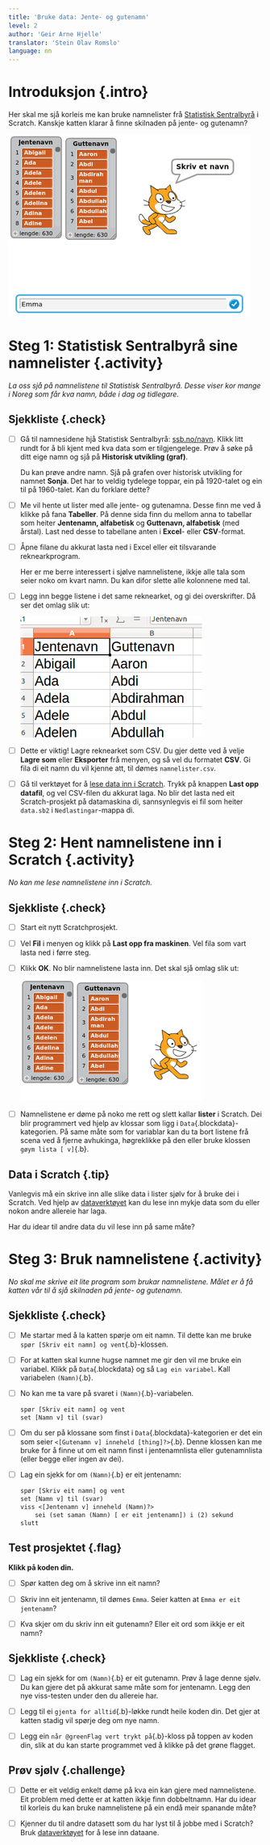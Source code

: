 ```yaml
---
title: 'Bruke data: Jente- og gutenamn'
level: 2
author: 'Geir Arne Hjelle'
translator: 'Stein Olav Romslo'
language: nn
---
```


# Introduksjon {.intro}

Her skal me sjå korleis me kan bruke namnelister frå
[Statistisk Sentralbyrå](http://www.ssb.no/navn) i Scratch. Kanskje katten
klarar å finne skilnaden på jente- og gutenamn?

![Illustrasjon av katten Felix som skil mellom jente- og gutenamn](data_navn.png)

# Steg 1: Statistisk Sentralbyrå sine namnelister {.activity}

*La oss sjå på namnelistene til Statistisk Sentralbyrå. Desse viser kor mange
i Noreg som får kva namn, både i dag og tidlegare.*

## Sjekkliste {.check}

- [ ] Gå til namnesidene hjå Statistisk Sentralbyrå:
  [ssb.no/navn](http://www.ssb.no/navn). Klikk litt rundt for å bli kjent
  med kva data som er tilgjengelege. Prøv å søke på ditt eige namn og sjå på
  **Historisk utvikling (graf)**.

    Du kan prøve andre namn. Sjå på grafen over historisk utvikling for namnet
    **Sonja**. Det har to veldig tydelege toppar, ein på 1920-talet og ein
    til på 1960-talet. Kan du forklare dette?

- [ ] Me vil hente ut lister med alle jente- og gutenamna. Desse finn me ved
  å klikke på fana **Tabeller**. På denne sida finn du mellom anna to tabellar
  som heiter **Jentenamn, alfabetisk** og **Guttenavn, alfabetisk** (med
  årstal). Last ned desse to tabellane anten i **Excel**- eller **CSV**-format.

- [ ] Åpne filane du akkurat lasta ned i Excel eller eit tilsvarande
  reknearkprogram.

    Her er me berre interessert i sjølve namnelistene, ikkje alle tala som
    seier noko om kvart namn. Du kan difor slette alle kolonnene med tal.

- [ ] Legg inn begge listene i det same reknearket, og gi dei overskrifter.
  Då ser det omlag slik ut:

    ![Bilete av rekneark med kolonne for jente- og gutenamn](navnelister_regneark.png)

- [ ] Dette er viktig! Lagre reknearket som CSV. Du gjer dette ved å velje
  **Lagre som** eller **Eksporter** frå menyen, og så vel du formatet **CSV**.
  Gi fila di eit namn du vil kjenne att, til dømes `namnelister.csv`.

- [ ] Gå til verktøyet for å [lese data inn i Scratch](../data/data_nn.html).
  Trykk på knappen **Last opp datafil**, og vel CSV-filen du akkurat laga.
  No blir det lasta ned eit Scratch-prosjekt på datamaskina di, sannsynlegvis
  ei fil som heiter `data.sb2` i `Nedlastingar`-mappa di.

# Steg 2: Hent namnelistene inn i Scratch {.activity}

*No kan me lese namnelistene inn i Scratch.*

## Sjekkliste {.check}

- [ ] Start eit nytt Scratchprosjekt.

- [ ] Vel **Fil** i menyen og klikk på **Last opp fra maskinen**. Vel fila som
  vart lasta ned i førre steg.

- [ ] Klikk **OK**. No blir namnelistene lasta inn. Det skal sjå omlag slik ut:

    ![Bilete av namnelistene i Scratch](navnelister_scratch.png)

- [ ] Namnelistene er døme på noko me rett og slett kallar **lister** i Scratch.
  Dei blir programmert ved hjelp av klossar som ligg i `Data`{.blockdata}-
  kategorien. På same måte som for variablar kan du ta bort listene frå
  scena ved å fjerne avhukinga, høgreklikke på den eller bruke klossen
  `gøym lista [ v]`{.b}.

## Data i Scratch {.tip}

Vanlegvis må ein skrive inn alle slike data i lister sjølv for å bruke dei i
Scratch. Ved hjelp av [dataverktøyet](../data/data_nn.html) kan du lese inn
mykje data som du eller nokon andre allereie har laga.

Har du idear til andre data du vil lese inn på same måte?

# Steg 3: Bruk namnelistene {.activity}

*No skal me skrive eit lite program som brukar namnelistene. Målet er å få
katten vår til å sjå skilnaden på jente- og gutenamn.*

## Sjekkliste {.check}

- [ ] Me startar med å la katten spørje om eit namn. Til dette kan me bruke
  `spør [Skriv eit namn] og vent`{.b}-klossen.

- [ ] For at katten skal kunne hugse namnet me gir den vil me bruke ein
  variabel. Klikk på `Data`{.blockdata} og så `Lag ein variabel`. Kall
  variabelen `(Namn)`{.b}.

- [ ] No kan me ta vare på svaret i `(Namn)`{.b}-variabelen.

  ```blocks
  spør [Skriv eit namn] og vent
  set [Namn v] til (svar)
  ```

- [ ] Om du ser på klossane som finst i `Data`{.blockdata}-kategorien er det
  ein som seier `<[Gutenamn v] inneheld [thing]?>`{.b}. Denne klossen kan
  me bruke for å finne ut om eit namn finst i jentenamnlista eller gutenamnlista
  (eller begge eller ingen av dei).

- [ ] Lag ein sjekk for om `(Namn)`{.b} er eit jentenamn:

  ```blocks
  spør [Skriv eit namn] og vent
  set [Namn v] til (svar)
  viss <[Jentenamn v] inneheld (Namn)?>
      sei (set saman (Namn) [ er eit jentenamn]) i (2) sekund
  slutt
  ```

## Test prosjektet {.flag}

__Klikk på koden din.__

- [ ] Spør katten deg om å skrive inn eit namn?

- [ ] Skriv inn eit jentenamn, til dømes `Emma`. Seier katten at `Emma er eit
  jentenamn`?

- [ ] Kva skjer om du skriv inn eit gutenamn? Eller eit ord som ikkje er
  eit namn?

## Sjekkliste {.check}

- [ ] Lag ein sjekk for om `(Namn)`{.b} er eit gutenamn. Prøv å lage denne
  sjølv. Du kan gjere det på akkurat same måte som for jentenamn. Legg den nye
  viss-testen under den du allereie har.

- [ ] Legg til ei `gjenta for alltid`{.b}-løkke rundt heile koden din. Det gjer at
  katten stadig vil spørje deg om nye namn.

- [ ] Legg ein `når @greenFlag vert trykt på`{.b}-kloss på toppen av koden din,
  slik at du kan starte programmet ved å klikke på det grøne flagget.

## Prøv sjølv {.challenge}

- [ ] Dette er eit veldig enkelt døme på kva ein kan gjere med namnelistene.
  Eit problem med dette er at katten ikkje finn dobbeltnamn. Har du idear til
  korleis du kan bruke namnelistene på ein endå meir spanande måte?

- [ ] Kjenner du til andre datasett som du har lyst til å jobbe med i Scratch?
  Bruk [dataverktøyet](../data/data_nn.html) for å lese inn dataane.
